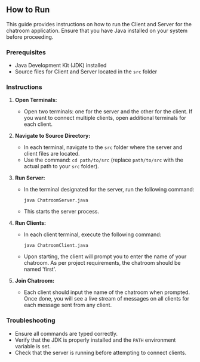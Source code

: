 ## How to Run

This guide provides instructions on how to run the Client and Server for the chatroom application. Ensure that you have Java installed on your system before proceeding.

### Prerequisites
- Java Development Kit (JDK) installed
- Source files for Client and Server located in the `src` folder

### Instructions

1. **Open Terminals:** 
   - Open two terminals: one for the server and the other for the client. If you want to connect multiple clients, open additional terminals for each client.

2. **Navigate to Source Directory:** 
   - In each terminal, navigate to the `src` folder where the server and client files are located.
   - Use the command: `cd path/to/src` (replace `path/to/src` with the actual path to your `src` folder).

3. **Run Server:**
   - In the terminal designated for the server, run the following command:
     ```
     java ChatroomServer.java
     ```
   - This starts the server process.

4. **Run Clients:**
   - In each client terminal, execute the following command:
     ```
     java ChatroomClient.java
     ```
   - Upon starting, the client will prompt you to enter the name of your chatroom. As per project requirements, the chatroom should be named 'first'.

5. **Join Chatroom:**
   - Each client should input the name of the chatroom when prompted. Once done, you will see a live stream of messages on all clients for each message sent from any client.

### Troubleshooting
- Ensure all commands are typed correctly.
- Verify that the JDK is properly installed and the `PATH` environment variable is set.
- Check that the server is running before attempting to connect clients.
